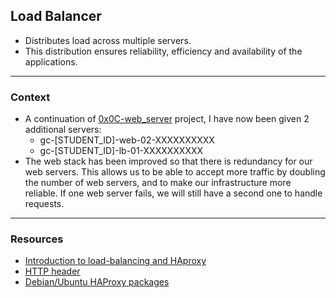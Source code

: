 ## Load Balancer

- Distributes load across multiple servers.
- This  distribution ensures reliability, efficiency and availability of the applications.

---

### Context

- A continuation of [0x0C-web_server](https://github.com/R-Owino/alx-system_engineering-devops/tree/master/0x0C-web_server) project, I have now been given 2 additional servers:
	* gc-[STUDENT_ID]-web-02-XXXXXXXXXX
	* gc-[STUDENT_ID]-lb-01-XXXXXXXXXX
- The web stack has been improved so that there is redundancy for our web servers. This allows us to be able to accept more traffic by doubling the number of web servers, and to make our infrastructure more reliable. If one web server fails, we will still have a second one to handle requests.

---

### Resources

- [Introduction to load-balancing and HAproxy](https://www.digitalocean.com/community/tutorials/an-introduction-to-haproxy-and-load-balancing-concepts)
- [HTTP header](https://www.techopedia.com/definition/27178/http-header)
- [Debian/Ubuntu HAProxy packages](https://haproxy.debian.net/)
